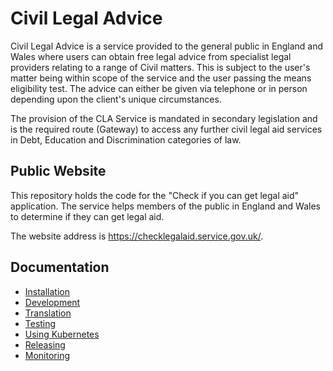# Civil Legal Advice
  
Civil Legal Advice is a service provided to the general public in England and Wales where users can obtain free legal advice from specialist legal providers relating to a range of Civil matters. This is subject to the user's matter being within scope of the service and the user passing the means eligibility test. The advice can either be given via telephone or in person depending upon the client's unique circumstances. 

The provision of the CLA Service is mandated in secondary legislation and is the required route (Gateway) to access any further civil legal aid services in Debt, Education and Discrimination categories of law.

## Public Website

This repository holds the code for the "Check if you can get legal aid" application. The service helps members of the public in England and Wales to determine if they can get legal aid.

The website address is https://checklegalaid.service.gov.uk/.

## Documentation

* [Installation](docs/installation.md)
* [Development](docs/development.md)
* [Translation](docs/translation.md)
* [Testing](docs/testing.md)
* [Using Kubernetes](docs/kubernetes.md)
* [Releasing](docs/releasing.md)
* [Monitoring](docs/monitoring.md)
